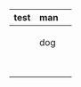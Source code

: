 | test | man |   |
|------|-----|---|
|      |     |   |
|      |     |   |
|      |     |   |
|      | dog |   |
|      |     |   |
|      |     |   |
|      |     |   |
|      |     |   |
|      |     |   |
|      |     |   |
|      |     |   |
|      |     |   |